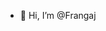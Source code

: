 - 👋 Hi, I’m @Frangaj


<!---
Frangaj/Frangaj is a ✨ special ✨ repository because its `README.md` (this file) appears on your GitHub profile.
You can click the Preview link to take a look at your changes.
--->
